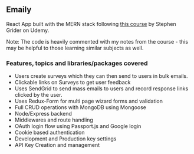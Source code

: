  
## Emaily

React App built with the MERN stack following [this course](https://www.udemy.com/node-with-react-fullstack-web-development/learn/v4/overview) by Stephen Grider on Udemy. 

Note: The code is heavily commented with my notes from the course - this may be helpful to those learning similar subjects as well.

### Features, topics and libraries/packages covered

- Users create surveys which they can then send to users in bulk emails.
- Clickable links on Surveys to get user feedback
- Uses SendGrid to send mass emails to users and record response links clicked by the user.
- Uses Redux-Form for multi page wizard forms and validation
- Full CRUD operations with MongoDB using Mongoose
- Node/Express backend 
- Middlewares and route handling
- OAuth login flow using Passport.js and Google login
- Cookie based authentication
- Development and Production key settings 
- API Key Creation and management
